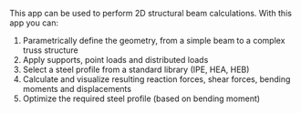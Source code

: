 This app can be used to perform 2D structural beam calculations. With this app you can:
1. Parametrically define the geometry, from a simple beam to a complex truss structure
2. Apply supports, point loads and distributed loads
3. Select a steel profile from a standard library (IPE, HEA, HEB)
4. Calculate and visualize resulting reaction forces, shear forces, bending moments and displacements
5. Optimize the required steel profile (based on bending moment)
